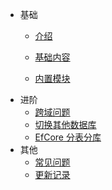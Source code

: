 - 基础
   - [介绍](zh-cn/introduce)
    
   - [基础内容](zh-cn/basiccontent)
   
   - [内置模块](zh-cn/module)
  
* 进阶
   * [跨域问题](zh-cn/cross-domain)
   * [切换其他数据库](zh-cn/extendotherdb)
   * [EfCore 分表分库](zh-cn/dbshare)
* 其他
   * [常见问题](zh-cn/familiar)
   * [更新记录](https://github.com/menglou/menglou.github.io/releases)


